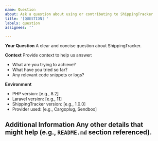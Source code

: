 ```yaml
---
name: Question
about: Ask a question about using or contributing to ShippingTracker
title: '[QUESTION] '
labels: question
assignees: ''

---
```


**Your Question**
A clear and concise question about ShippingTracker.

**Context**
Provide context to help us answer:
- What are you trying to achieve?
- What have you tried so far?
- Any relevant code snippets or logs?

**Environment**
- PHP version: [e.g., 8.2]
- Laravel version: [e.g., 11]
- ShippingTracker version: [e.g., 1.0.0]
- Provider used: [e.g., Cargoplug, Sendbox]

**Additional Information**
Any other details that might help (e.g., `README.md` section referenced).
---